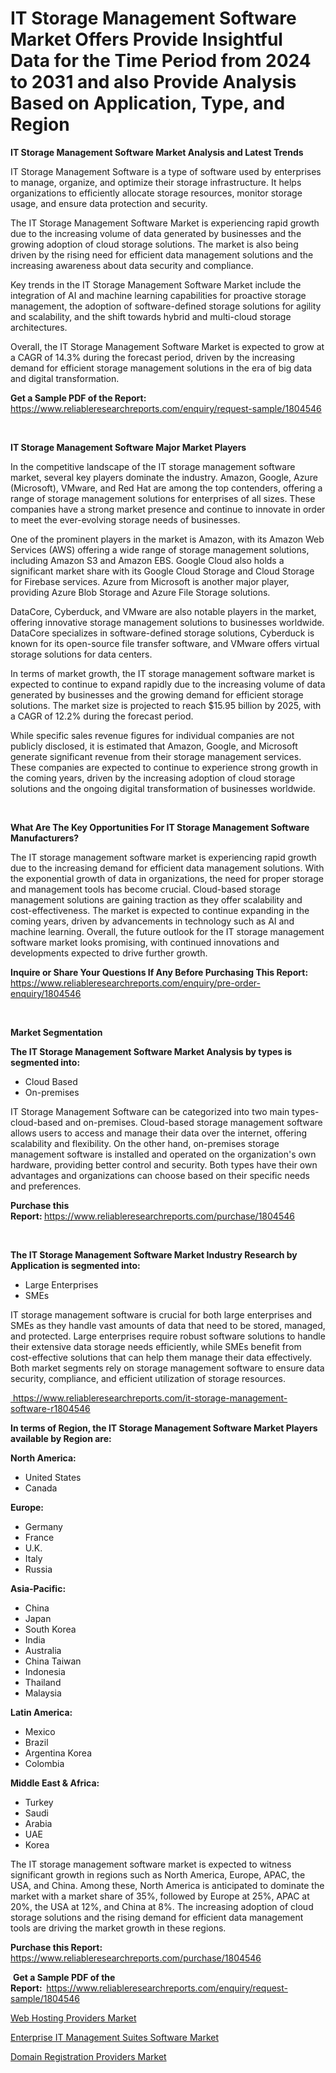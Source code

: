 <p><h1>IT Storage Management Software Market Offers Provide Insightful Data for the Time Period from 2024 to 2031 and also Provide Analysis Based on Application, Type, and Region</h1></p><p><strong>IT Storage Management Software Market Analysis and Latest Trends</strong></p>
<p><p>IT Storage Management Software is a type of software used by enterprises to manage, organize, and optimize their storage infrastructure. It helps organizations to efficiently allocate storage resources, monitor storage usage, and ensure data protection and security.</p><p>The IT Storage Management Software Market is experiencing rapid growth due to the increasing volume of data generated by businesses and the growing adoption of cloud storage solutions. The market is also being driven by the rising need for efficient data management solutions and the increasing awareness about data security and compliance.</p><p>Key trends in the IT Storage Management Software Market include the integration of AI and machine learning capabilities for proactive storage management, the adoption of software-defined storage solutions for agility and scalability, and the shift towards hybrid and multi-cloud storage architectures.</p><p>Overall, the IT Storage Management Software Market is expected to grow at a CAGR of 14.3% during the forecast period, driven by the increasing demand for efficient storage management solutions in the era of big data and digital transformation.</p></p>
<p><strong>Get a Sample PDF of the Report:&nbsp;</strong> <a href="https://www.reliableresearchreports.com/enquiry/request-sample/1804546">https://www.reliableresearchreports.com/enquiry/request-sample/1804546</a></p>
<p>&nbsp;</p>
<p><strong>IT Storage Management Software Major Market Players</strong></p>
<p><p>In the competitive landscape of the IT storage management software market, several key players dominate the industry. Amazon, Google, Azure (Microsoft), VMware, and Red Hat are among the top contenders, offering a range of storage management solutions for enterprises of all sizes. These companies have a strong market presence and continue to innovate in order to meet the ever-evolving storage needs of businesses.</p><p>One of the prominent players in the market is Amazon, with its Amazon Web Services (AWS) offering a wide range of storage management solutions, including Amazon S3 and Amazon EBS. Google Cloud also holds a significant market share with its Google Cloud Storage and Cloud Storage for Firebase services. Azure from Microsoft is another major player, providing Azure Blob Storage and Azure File Storage solutions.</p><p>DataCore, Cyberduck, and VMware are also notable players in the market, offering innovative storage management solutions to businesses worldwide. DataCore specializes in software-defined storage solutions, Cyberduck is known for its open-source file transfer software, and VMware offers virtual storage solutions for data centers.</p><p>In terms of market growth, the IT storage management software market is expected to continue to expand rapidly due to the increasing volume of data generated by businesses and the growing demand for efficient storage solutions. The market size is projected to reach $15.95 billion by 2025, with a CAGR of 12.2% during the forecast period.</p><p>While specific sales revenue figures for individual companies are not publicly disclosed, it is estimated that Amazon, Google, and Microsoft generate significant revenue from their storage management services. These companies are expected to continue to experience strong growth in the coming years, driven by the increasing adoption of cloud storage solutions and the ongoing digital transformation of businesses worldwide.</p></p>
<p>&nbsp;</p>
<p><strong>What Are The Key Opportunities For IT Storage Management Software Manufacturers?</strong></p>
<p><p>The IT storage management software market is experiencing rapid growth due to the increasing demand for efficient data management solutions. With the exponential growth of data in organizations, the need for proper storage and management tools has become crucial. Cloud-based storage management solutions are gaining traction as they offer scalability and cost-effectiveness. The market is expected to continue expanding in the coming years, driven by advancements in technology such as AI and machine learning. Overall, the future outlook for the IT storage management software market looks promising, with continued innovations and developments expected to drive further growth.</p></p>
<p><strong>Inquire or Share Your Questions If Any Before Purchasing This Report:</strong> <a href="https://www.reliableresearchreports.com/enquiry/pre-order-enquiry/1804546">https://www.reliableresearchreports.com/enquiry/pre-order-enquiry/1804546</a></p>
<p>&nbsp;</p>
<p><strong>Market Segmentation</strong></p>
<p><strong>The IT Storage Management Software Market Analysis by types is segmented into:</strong></p>
<p><ul><li>Cloud Based</li><li>On-premises</li></ul></p>
<p><p>IT Storage Management Software can be categorized into two main types- cloud-based and on-premises. Cloud-based storage management software allows users to access and manage their data over the internet, offering scalability and flexibility. On the other hand, on-premises storage management software is installed and operated on the organization's own hardware, providing better control and security. Both types have their own advantages and organizations can choose based on their specific needs and preferences.</p></p>
<p><strong>Purchase this Report:&nbsp;</strong><a href="https://www.reliableresearchreports.com/purchase/1804546">https://www.reliableresearchreports.com/purchase/1804546</a></p>
<p>&nbsp;</p>
<p><strong>The IT Storage Management Software Market Industry Research by Application is segmented into:</strong></p>
<p><ul><li>Large Enterprises</li><li>SMEs</li></ul></p>
<p><p>IT storage management software is crucial for both large enterprises and SMEs as they handle vast amounts of data that need to be stored, managed, and protected. Large enterprises require robust software solutions to handle their extensive data storage needs efficiently, while SMEs benefit from cost-effective solutions that can help them manage their data effectively. Both market segments rely on storage management software to ensure data security, compliance, and efficient utilization of storage resources.</p></p>
<p><a href="https://www.reliableresearchreports.com/it-storage-management-software-r1804546">&nbsp;https://www.reliableresearchreports.com/it-storage-management-software-r1804546</a></p>
<p><strong>In terms of Region, the IT Storage Management Software Market Players available by Region are:</strong></p>
<p>
    <p> <strong> North America: </strong>
        <ul>
            <li>United States</li>
            <li>Canada</li>
        </ul>
        </p> 
    <p> <strong> Europe: </strong>
        <ul>
            <li>Germany</li>
            <li>France</li>
            <li>U.K.</li>
            <li>Italy</li>
            <li>Russia</li>
        </ul>
        </p> 
    <p> <strong> Asia-Pacific: </strong>
        <ul>
            <li>China</li>
            <li>Japan</li>
            <li>South Korea</li>
            <li>India</li>
            <li>Australia</li>
            <li>China Taiwan</li>
            <li>Indonesia</li>
            <li>Thailand</li>
            <li>Malaysia</li>
        </ul>
        </p> 
    <p> <strong> Latin America: </strong>
        <ul>
            <li>Mexico</li>
            <li>Brazil</li>
            <li>Argentina Korea</li>
            <li>Colombia</li>
        </ul>
        </p> 
    <p> <strong> Middle East & Africa: </strong>
        <ul>
            <li>Turkey</li>
            <li>Saudi</li>
            <li>Arabia</li>
            <li>UAE</li>
            <li>Korea</li>
        </ul>
    </p>
    </p>
<p><p>The IT storage management software market is expected to witness significant growth in regions such as North America, Europe, APAC, the USA, and China. Among these, North America is anticipated to dominate the market with a market share of 35%, followed by Europe at 25%, APAC at 20%, the USA at 12%, and China at 8%. The increasing adoption of cloud storage solutions and the rising demand for efficient data management tools are driving the market growth in these regions.</p></p>
<p><strong>Purchase this Report: </strong><a href="https://www.reliableresearchreports.com/purchase/1804546">https://www.reliableresearchreports.com/purchase/1804546</a></p>
<p>&nbsp;<strong>Get a Sample PDF of the Report:&nbsp;&nbsp;</strong><a href="https://www.reliableresearchreports.com/enquiry/request-sample/1804546">https://www.reliableresearchreports.com/enquiry/request-sample/1804546</a></p>
<p><strong></strong></p>
<p><p><a href="https://github.com/mauripalmi/Market-Research-Report-List-3/blob/main/web-hosting-providers-market.md">Web Hosting Providers Market</a></p><p><a href="https://github.com/gulaimolin/Market-Research-Report-List-4/blob/main/enterprise-it-management-suites-software-market.md">Enterprise IT Management Suites Software Market</a></p><p><a href="https://github.com/nicoletavirag/Market-Research-Report-List-3/blob/main/domain-registration-providers-market.md">Domain Registration Providers Market</a></p></p>
